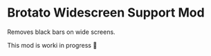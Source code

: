 # Brotato Widescreen Support Mod

Removes black bars on wide screens.

This mod is worki in progress 👷